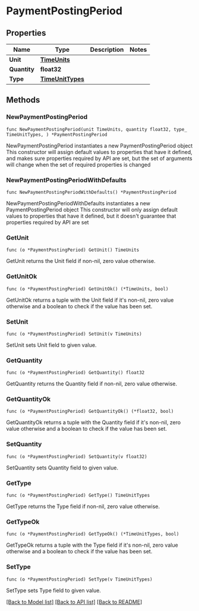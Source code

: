 # PaymentPostingPeriod

## Properties

Name | Type | Description | Notes
------------ | ------------- | ------------- | -------------
**Unit** | [**TimeUnits**](TimeUnits.md) |  | 
**Quantity** | **float32** |  | 
**Type** | [**TimeUnitTypes**](TimeUnitTypes.md) |  | 

## Methods

### NewPaymentPostingPeriod

`func NewPaymentPostingPeriod(unit TimeUnits, quantity float32, type_ TimeUnitTypes, ) *PaymentPostingPeriod`

NewPaymentPostingPeriod instantiates a new PaymentPostingPeriod object
This constructor will assign default values to properties that have it defined,
and makes sure properties required by API are set, but the set of arguments
will change when the set of required properties is changed

### NewPaymentPostingPeriodWithDefaults

`func NewPaymentPostingPeriodWithDefaults() *PaymentPostingPeriod`

NewPaymentPostingPeriodWithDefaults instantiates a new PaymentPostingPeriod object
This constructor will only assign default values to properties that have it defined,
but it doesn't guarantee that properties required by API are set

### GetUnit

`func (o *PaymentPostingPeriod) GetUnit() TimeUnits`

GetUnit returns the Unit field if non-nil, zero value otherwise.

### GetUnitOk

`func (o *PaymentPostingPeriod) GetUnitOk() (*TimeUnits, bool)`

GetUnitOk returns a tuple with the Unit field if it's non-nil, zero value otherwise
and a boolean to check if the value has been set.

### SetUnit

`func (o *PaymentPostingPeriod) SetUnit(v TimeUnits)`

SetUnit sets Unit field to given value.


### GetQuantity

`func (o *PaymentPostingPeriod) GetQuantity() float32`

GetQuantity returns the Quantity field if non-nil, zero value otherwise.

### GetQuantityOk

`func (o *PaymentPostingPeriod) GetQuantityOk() (*float32, bool)`

GetQuantityOk returns a tuple with the Quantity field if it's non-nil, zero value otherwise
and a boolean to check if the value has been set.

### SetQuantity

`func (o *PaymentPostingPeriod) SetQuantity(v float32)`

SetQuantity sets Quantity field to given value.


### GetType

`func (o *PaymentPostingPeriod) GetType() TimeUnitTypes`

GetType returns the Type field if non-nil, zero value otherwise.

### GetTypeOk

`func (o *PaymentPostingPeriod) GetTypeOk() (*TimeUnitTypes, bool)`

GetTypeOk returns a tuple with the Type field if it's non-nil, zero value otherwise
and a boolean to check if the value has been set.

### SetType

`func (o *PaymentPostingPeriod) SetType(v TimeUnitTypes)`

SetType sets Type field to given value.



[[Back to Model list]](../README.md#documentation-for-models) [[Back to API list]](../README.md#documentation-for-api-endpoints) [[Back to README]](../README.md)


